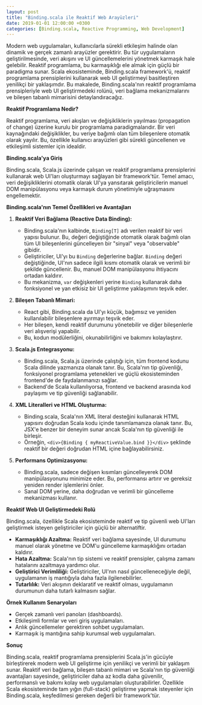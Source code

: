 ```yaml
---
layout: post
title: "Binding.scala ile Reaktif Web Arayüzleri"
date: 2019-01-01 12:00:00 +0300
categories: [Binding.scala, Reactive Programming, Web Development]
---
```



Modern web uygulamaları, kullanıcılarla sürekli etkileşim halinde olan dinamik ve gerçek zamanlı arayüzler gerektirir. Bu tür uygulamaların geliştirilmesinde, veri akışını ve UI güncellemelerini yönetmek karmaşık hale gelebilir. Reaktif programlama, bu karmaşıklığı ele almak için güçlü bir paradigma sunar. Scala ekosisteminde, Binding.scala framework'ü, reaktif programlama prensiplerini kullanarak web UI geliştirmeyi basitleştiren yenilikçi bir yaklaşımdır. Bu makalede, Binding.scala'nın reaktif programlama prensipleriyle web UI geliştirmedeki rolünü, veri bağlama mekanizmalarını ve bileşen tabanlı mimarisini detaylandıracağız.

**Reaktif Programlama Nedir?**

Reaktif programlama, veri akışları ve değişikliklerin yayılması (propagation of change) üzerine kurulu bir programlama paradigmalarıdır. Bir veri kaynağındaki değişiklikler, bu veriye bağımlı olan tüm bileşenlere otomatik olarak yayılır. Bu, özellikle kullanıcı arayüzleri gibi sürekli güncellenen ve etkileşimli sistemler için idealdir.

**Binding.scala'ya Giriş**

Binding.scala, Scala.js üzerinde çalışan ve reaktif programlama prensiplerini kullanarak web UI'ları oluşturmayı sağlayan bir framework'tür. Temel amacı, veri değişikliklerini otomatik olarak UI'ya yansıtarak geliştiricilerin manuel DOM manipülasyonu veya karmaşık durum yönetimiyle uğraşmasını engellemektir.

**Binding.scala'nın Temel Özellikleri ve Avantajları**

1.  **Reaktif Veri Bağlama (Reactive Data Binding):**
    *   Binding.scala'nın kalbinde, `Binding[T]` adı verilen reaktif bir veri yapısı bulunur. Bu, değeri değiştiğinde otomatik olarak bağımlı olan tüm UI bileşenlerini güncelleyen bir "sinyal" veya "observable" gibidir.
    *   Geliştiriciler, UI'yı bu `Binding` değerlerine bağlar. `Binding` değeri değiştiğinde, UI'nın sadece ilgili kısmı otomatik olarak ve verimli bir şekilde güncellenir. Bu, manuel DOM manipülasyonu ihtiyacını ortadan kaldırır.
    *   Bu mekanizma, `var` değişkenleri yerine `Binding` kullanarak daha fonksiyonel ve yan etkisiz bir UI geliştirme yaklaşımını teşvik eder.

2.  **Bileşen Tabanlı Mimari:**
    *   React gibi, Binding.scala da UI'yı küçük, bağımsız ve yeniden kullanılabilir bileşenlere ayırmayı teşvik eder.
    *   Her bileşen, kendi reaktif durumunu yönetebilir ve diğer bileşenlerle veri alışverişi yapabilir.
    *   Bu, kodun modülerliğini, okunabilirliğini ve bakımını kolaylaştırır.

3.  **Scala.js Entegrasyonu:**
    *   Binding.scala, Scala.js üzerinde çalıştığı için, tüm frontend kodunu Scala dilinde yazmanıza olanak tanır. Bu, Scala'nın tip güvenliği, fonksiyonel programlama yetenekleri ve güçlü ekosisteminden frontend'de de faydalanmanızı sağlar.
    *   Backend'de Scala kullanılıyorsa, frontend ve backend arasında kod paylaşımı ve tip güvenliği sağlanabilir.

4.  **XML Literalleri ve HTML Oluşturma:**
    *   Binding.scala, Scala'nın XML literal desteğini kullanarak HTML yapısını doğrudan Scala kodu içinde tanımlamanıza olanak tanır. Bu, JSX'e benzer bir deneyim sunar ancak Scala'nın tip güvenliği ile birleşir.
    *   Örneğin, `<div>{Binding { myReactiveValue.bind }}</div>` şeklinde reaktif bir değeri doğrudan HTML içine bağlayabilirsiniz.

5.  **Performans Optimizasyonu:**
    *   Binding.scala, sadece değişen kısımları güncelleyerek DOM manipülasyonunu minimize eder. Bu, performansı artırır ve gereksiz yeniden render işlemlerini önler.
    *   Sanal DOM yerine, daha doğrudan ve verimli bir güncelleme mekanizması kullanır.

**Reaktif Web UI Geliştirmedeki Rolü**

Binding.scala, özellikle Scala ekosisteminde reaktif ve tip güvenli web UI'ları geliştirmek isteyen geliştiriciler için güçlü bir alternatiftir.

*   **Karmaşıklığı Azaltma:** Reaktif veri bağlama sayesinde, UI durumunu manuel olarak yönetme ve DOM'u güncelleme karmaşıklığını ortadan kaldırır.
*   **Hata Azaltma:** Scala'nın tip sistemi ve reaktif prensipler, çalışma zamanı hatalarını azaltmaya yardımcı olur.
*   **Geliştirici Verimliliği:** Geliştiriciler, UI'nın nasıl güncelleneceğiyle değil, uygulamanın iş mantığıyla daha fazla ilgilenebilirler.
*   **Tutarlılık:** Veri akışının deklaratif ve reaktif olması, uygulamanın durumunun daha tutarlı kalmasını sağlar.

**Örnek Kullanım Senaryoları**

*   Gerçek zamanlı veri panoları (dashboards).
*   Etkileşimli formlar ve veri giriş uygulamaları.
*   Anlık güncellemeler gerektiren sohbet uygulamaları.
*   Karmaşık iş mantığına sahip kurumsal web uygulamaları.

**Sonuç**

Binding.scala, reaktif programlama prensiplerini Scala.js'in gücüyle birleştirerek modern web UI geliştirme için yenilikçi ve verimli bir yaklaşım sunar. Reaktif veri bağlama, bileşen tabanlı mimari ve Scala'nın tip güvenliği avantajları sayesinde, geliştiriciler daha az kodla daha güvenilir, performanslı ve bakımı kolay web uygulamaları oluşturabilirler. Özellikle Scala ekosisteminde tam yığın (full-stack) geliştirme yapmak isteyenler için Binding.scala, keşfedilmesi gereken değerli bir framework'tür.